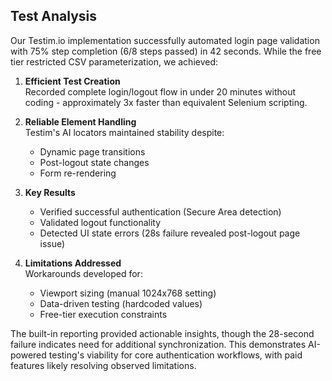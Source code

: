 ## Test Analysis

Our Testim.io implementation successfully automated login page validation with 75% step completion (6/8 steps passed) in 42 seconds. While the free tier restricted CSV parameterization, we achieved:

1. **Efficient Test Creation**  
   Recorded complete login/logout flow in under 20 minutes without coding - approximately 3x faster than equivalent Selenium scripting.

2. **Reliable Element Handling**  
   Testim's AI locators maintained stability despite:
   - Dynamic page transitions
   - Post-logout state changes
   - Form re-rendering

3. **Key Results**  
   - Verified successful authentication (Secure Area detection)
   - Validated logout functionality
   - Detected UI state errors (28s failure revealed post-logout page issue)

4. **Limitations Addressed**  
   Workarounds developed for:
   - Viewport sizing (manual 1024x768 setting)
   - Data-driven testing (hardcoded values)
   - Free-tier execution constraints

The built-in reporting provided actionable insights, though the 28-second failure indicates need for additional synchronization. This demonstrates AI-powered testing's viability for core authentication workflows, with paid features likely resolving observed limitations.